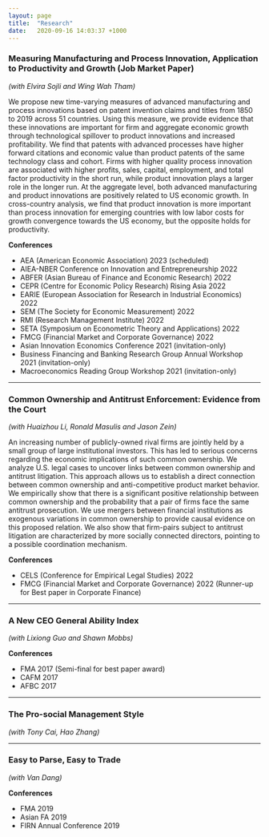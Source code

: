```yaml
---
layout: page
title:  "Research"
date:   2020-09-16 14:03:37 +1000
---
```


### Measuring Manufacturing and Process Innovation, Application to Productivity and Growth (Job Market Paper) 
*(with Elvira Sojli and Wing Wah Tham)*

We propose new time-varying measures of advanced manufacturing and process innovations based on patent invention claims and titles from 1850 to 2019 across 51 countries. Using this measure, we provide evidence that these innovations are important for firm and aggregate economic growth through technological spillover to product innovations and increased profitability. We find that patents with advanced processes have higher forward citations and economic value than product patents of the same technology class and cohort. Firms with higher quality process innovation are associated with higher profits, sales, capital, employment, and total factor productivity in the short run, while product innovation plays a larger role in the longer run. At the aggregate level, both advanced manufacturing and product innovations are positively related to US economic growth. In cross-country analysis, we find that product innovation is more important than process innovation for emerging countries with low labor costs for growth convergence towards the US economy, but the opposite holds for productivity.

__Conferences__

  - AEA (American Economic Association) 2023 (scheduled)
  - AIEA-NBER Conference on Innovation and Entrepreneurship 2022
  - ABFER (Asian Bureau of Finance and Economic Research) 2022
  - CEPR (Centre for Economic Policy Research) Rising Asia 2022
  - EARIE (European Association for Research in Industrial Economics) 2022
  - SEM (The Society for Economic Measurement) 2022
  - RMI (Research Management Institute) 2022 
  - SETA (Symposium on Econometric Theory and Applications) 2022
  - FMCG (Financial Market and Corporate Governance) 2022
  - Asian Innovation Economics Conference 2021 (invitation-only)
  - Business Financing and Banking Research Group Annual Workshop 2021 (invitation-only)
  - Macroeconomics Reading Group Workshop 2021 (invitation-only)
  <hr />

### Common Ownership and Antitrust Enforcement: Evidence from the Court 
*(with Huaizhou Li, Ronald Masulis and Jason Zein)*

An increasing number of publicly-owned rival firms are jointly held by a small group of large institutional investors. This has led to serious concerns regarding the economic implications of such common ownership. We analyze U.S. legal cases to uncover links between common ownership and antitrust litigation. This approach allows us to establish a direct connection between common ownership and anti-competitive product market behavior. We empirically show that there is a significant positive relationship between common ownership and the probability that a pair of firms face the same antitrust prosecution. We use mergers between financial institutions as exogenous variations in common ownership to provide causal evidence on this proposed relation. We also show that firm-pairs subject to antitrust litigation are characterized by more socially connected directors, pointing to a possible coordination mechanism.

__Conferences__

  - CELS (Conference for Empirical Legal Studies) 2022
  - FMCG (Financial Market and Corporate Governance) 2022 (Runner-up for Best paper in Corporate Finance)
  <hr />


### A New CEO General Ability Index
*(with Lixiong Guo and Shawn Mobbs)*

__Conferences__
  - FMA 2017 (Semi-final for best paper award)
  - CAFM 2017
  - AFBC 2017
  <hr />

### The Pro-social Management Style
*(with Tony Cai, Hao Zhang)* 
  <hr />

<!-- In the collaborative efforts to combat climate change and environmental threats, CEOs of large corporations play an important role as they command a large fraction of the economy's assets. We document that companies led by CEOs with working experience in the non-profit sectors have better ESG ratings, more ESG engagement actions such as initiating environmental/social programs, emitting less toxic chemicals and developing more innovations for pollution abatement and production of renewable energies. Despite these efforts for public goods, they do not have worse firm performance than their counterparts without non-profit working experiences. These CEOs' efforts are recognized by society by receiving more green-related awards. We also establish causality using the exogenous turnovers of those socially engaged CEOs. -->

### Easy to Parse, Easy to Trade
*(with Van Dang)*

__Conferences__
  - FMA 2019 
  - Asian FA 2019
  - FIRN Annual Conference 2019

[jekyll-docs]: https://jekyllrb.com/docs/home
[jekyll-gh]:   https://github.com/jekyll/jekyll
[jekyll-talk]: https://talk.jekyllrb.com/
